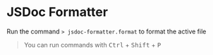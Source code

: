 # JSDoc Formatter

Run the command `> jsdoc-formatter.format` to format the active file

> You can run commands with <kbd>Ctrl</kbd> + <kbd>Shift</kbd> + <kbd>P</kbd>